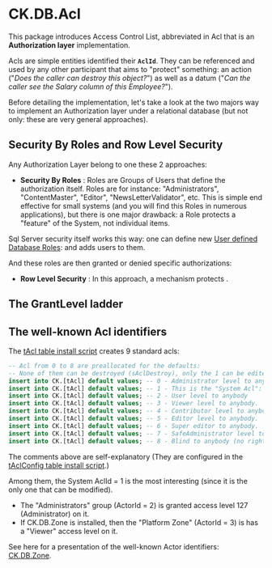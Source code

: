 # CK.DB.Acl

This package introduces Access Control List, abbreviated in Acl that is an **Authorization layer** implementation.

Acls are simple entities identified their **`AclId`**. They can be referenced and used by any other
participant that aims to "protect" something: an action ("*Does the caller can destroy this object?*") as well as a datum
("*Can the caller see the Salary column of this Employee?*").

Before detailing the implementation, let's take a look at the two majors way to implement an Authorization
layer under a relational database (but not only: these are very general approaches).

## Security By Roles and Row Level Security

Any Authorization Layer belong to one these 2 approaches:

- **Security By Roles** : Roles are Groups of Users that define the authorization itself. 
Roles are for instance: "Administrators", "ContentMaster", "Editor", "NewsLetterValidator", etc. 
This is simple end effective for small systems (and you will find this Roles in numerous applications), but there
is one major drawback: a Role protects a "feature" of the System, not individual items.

Sql Server security itself works this way: one can define new [User defined Database Roles](https://docs.microsoft.com/en-us/sql/relational-databases/security/authentication-access/getting-started-with-database-engine-permissions?#user-defined-database-roles):
and adds users to them. 

And these roles are then granted or denied specific authorizations:




- **Row Level Security** : In this approach, a mechanism protects . 


## The GrantLevel ladder



## The well-known Acl identifiers

The [tAcl table install script](Res/Model/CK.AclTable.Install.3.0.0.sql) creates 9 standard acls:
```sql
-- Acl from 0 to 8 are preallocated for the defaults:
-- None of them can be destroyed (sAclDestroy), only the 1 can be edited (sAclGrantSet).
insert into CK.[tAcl] default values; -- 0 - Administrator level to anybody.
insert into CK.[tAcl] default values; -- 1 - This is the "System Acl": it is the only one that can be configured.  
insert into CK.[tAcl] default values; -- 2 - User level to anybody
insert into CK.[tAcl] default values; -- 3 - Viewer level to anybody.
insert into CK.[tAcl] default values; -- 4 - Contributor level to anybody.
insert into CK.[tAcl] default values; -- 5 - Editor level to anybody.
insert into CK.[tAcl] default values; -- 6 - Super editor to anybody.
insert into CK.[tAcl] default values; -- 7 - SafeAdministrator level to anybody.
insert into CK.[tAcl] default values; -- 8 - Blind to anybody (no rights at all).
```

The comments above are self-explanatory (They are configured in the [tAclConfig table install script](Res/Model/CK.AclConfigTable.Install.1.0.0.sql).)

Among them, the System AclId = 1 is the most interesting (since it is the only one that can be modified).
- The "Administrators" group (ActorId = 2) is granted access level 127 (Administrator) on it.
- If CK.DB.Zone is installed, then the "Platform Zone" (ActorId = 3) is has a "Viewer" access level on it.

See here for a presentation of the well-known Actor identifiers: [CK.DB.Zone](../CK.DB.Zone).


